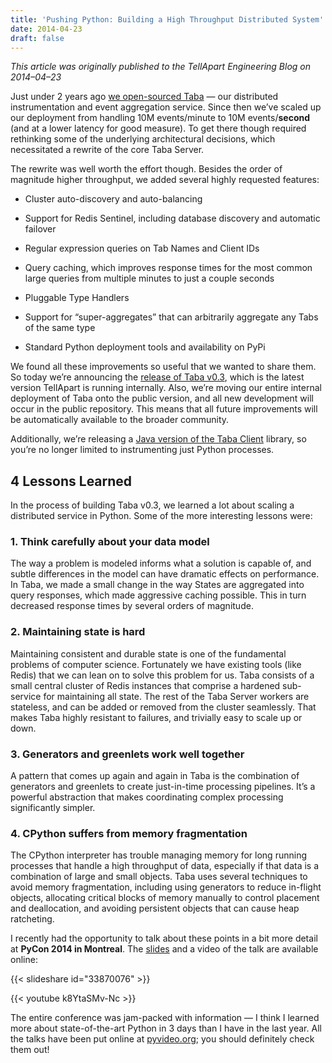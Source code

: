 ```yaml
---
title: 'Pushing Python: Building a High Throughput Distributed System'
date: 2014-04-23
draft: false
---
```

*This article was originally published to the TellApart Engineering Blog on 2014–04–23*

Just under 2 years ago [we open-sourced Taba](http://tellaparteng.tumblr.com/post/49814523799/taba-low-latency-event-aggregation) — our distributed instrumentation and event aggregation service. Since then we’ve scaled up our deployment from handling 10M events/minute to 10M events/**second** (and at a lower latency for good measure). To get there though required rethinking some of the underlying architectural decisions, which necessitated a rewrite of the core Taba Server.

The rewrite was well worth the effort though. Besides the order of magnitude higher throughput, we added several highly requested features:

* Cluster auto-discovery and auto-balancing

* Support for Redis Sentinel, including database discovery and automatic failover

* Regular expression queries on Tab Names and Client IDs

* Query caching, which improves response times for the most common large queries from multiple minutes to just a couple seconds

* Pluggable Type Handlers

* Support for “super-aggregates” that can arbitrarily aggregate any Tabs of the same type

* Standard Python deployment tools and availability on PyPi

We found all these improvements so useful that we wanted to share them. So today we’re announcing the [release of Taba v0.3](https://github.com/tellapart/taba/tree/release-0.3.4), which is the latest version TellApart is running internally. Also, we’re moving our entire internal deployment of Taba onto the public version, and all new development will occur in the public repository. This means that all future improvements will be automatically available to the broader community.

Additionally, we’re releasing a [Java version of the Taba Client](https://github.com/tellapart/taba-java-client) library, so you’re no longer limited to instrumenting just Python processes.

## 4 Lessons Learned

In the process of building Taba v0.3, we learned a lot about scaling a distributed service in Python. Some of the more interesting lessons were:

### 1. Think carefully about your data model

The way a problem is modeled informs what a solution is capable of, and subtle differences in the model can have dramatic effects on performance. In Taba, we made a small change in the way States are aggregated into query responses, which made aggressive caching possible. This in turn decreased response times by several orders of magnitude.

### 2. Maintaining state is hard

Maintaining consistent and durable state is one of the fundamental problems of computer science. Fortunately we have existing tools (like Redis) that we can lean on to solve this problem for us. Taba consists of a small central cluster of Redis instances that comprise a hardened sub-service for maintaining all state. The rest of the Taba Server workers are stateless, and can be added or removed from the cluster seamlessly. That makes Taba highly resistant to failures, and trivially easy to scale up or down.

### 3. Generators and greenlets work well together

A pattern that comes up again and again in Taba is the combination of generators and greenlets to create just-in-time processing pipelines. It’s a powerful abstraction that makes coordinating complex processing significantly simpler.

### 4. CPython suffers from memory fragmentation

The CPython interpreter has trouble managing memory for long running processes that handle a high throughput of data, especially if that data is a combination of large and small objects. Taba uses several techniques to avoid memory fragmentation, including using generators to reduce in-flight objects, allocating critical blocks of memory manually to control placement and deallocation, and avoiding persistent objects that can cause heap ratcheting.

I recently had the opportunity to talk about these points in a bit more detail at **PyCon 2014 in Montreal**. The [slides](https://speakerdeck.com/pycon2014/pushing-python-lessons-learned-building-a-high-throughput-service-in-python-by-kevin-ballard) and a video of the talk are available online:

{{< slideshare id="33870076" >}}

{{< youtube k8YtaSMv-Nc >}}

The entire conference was jam-packed with information — I think I learned more about state-of-the-art Python in 3 days than I have in the last year. All the talks have been put online at [pyvideo.org](http://www.pyvideo.org/); you should definitely check them out!